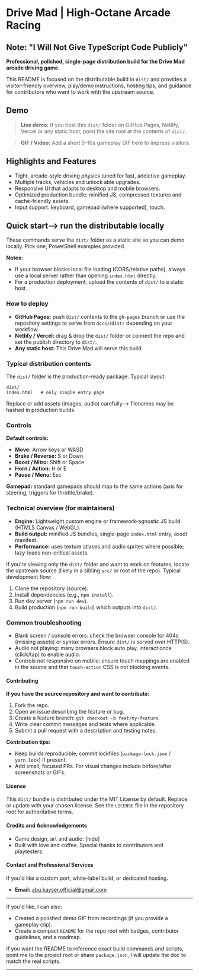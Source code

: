# Drive Mad | High-Octane Arcade Racing

## **Note:** "I Will Not Give TypeScript Code Publicly"

**Professional, polished, single-page distribution build for the Drive Mad arcade driving game.**

This README is focused on the distributable build in `dist/` and provides a visitor-friendly overview, play/demo instructions, hosting tips, and guidance for contributors who want to work with the upstream source.

## Demo

> **Live demo:** If you host this `dist/` folder on GitHub Pages, Netlify, Vercel or any static host, point the site root at the contents of `dist/`.

> **GIF / Video:** Add a short 5–10s gameplay GIF here to impress visitors.

## Highlights and Features

- Tight, arcade-style driving physics tuned for fast, addictive gameplay.
- Multiple tracks, vehicles and unlock able upgrades.
- Responsive UI that adapts to desktop and mobile browsers.
- Optimized production bundle: minified JS, compressed textures and cache-friendly assets.
- Input support: keyboard, gamepad (where supported), touch.

## Quick start--> run the distributable locally

These commands serve the `dist/` folder as a static site so you can demo locally. Pick one, PowerShell examples provided.

**Notes:**

- If your browser blocks local file loading (CORS/relative paths), always use a local server rather than opening `index.html` directly.
- For a production deployment, upload the contents of `dist/` to a static host.

### How to deploy

- **GitHub Pages:** push `dist/` contents to the `gh-pages` branch or use the repository settings to serve from `docs/`/`dist/` depending on your workflow.
- **Netlify / Vercel:** drag & drop the `dist/` folder or connect the repo and set the publish directory to `dist/`.
- **Any static host:** This Drive Mad will serve this build.

### Typical distribution contents

The `dist/` folder is the production-ready package. Typical layout:

```
dist/
index.html   # only single entry page
```

Replace or add assets (images, audio) carefully--> filenames may be hashed in production builds.

### Controls

**Default controls:**

- **Move:** Arrow keys or WASD
- **Brake / Reverse:** S or Down
- **Boost / Nitro:** Shift or Space
- **Horn / Action:** H or E
- **Pause / Menu:** Esc

**Gamepad:** standard gamepads should map to the same actions (axis for steering, triggers for throttle/brake).

### Technical overview (for maintainers)

- **Engine:** Lightweight custom engine or framework-agnostic JS build (HTML5 Canvas / WebGL).
- **Build output:** minified JS bundles, single-page `index.html` entry, asset manifest.
- **Performance:** uses texture atlases and audio sprites where possible; lazy-loads non-critical assets.

If you're viewing only the `dist/` folder and want to work on features, locate the upstream source (likely in a sibling `src/` or root of the repo). Typical development flow:

1. Clone the repository (source).
2. Install dependencies (e.g., `npm install`).
3. Run dev server (`npm run dev`).
4. Build production (`npm run build`) which outputs into `dist/`.

### Common troubleshooting

- Blank screen / console errors: check the browser console for 404s (missing assets) or syntax errors. Ensure `dist/` is served over HTTP(S).
- Audio not playing: many browsers block auto play, interact once (click/tap) to enable audio.
- Controls not responsive on mobile: ensure touch mappings are enabled in the source and that `touch-action` CSS is not blocking events.

#### Contributing

**If you have the source repository and want to contribute:**

1. Fork the repo.
2. Open an issue describing the feature or bug.
3. Create a feature branch: `git checkout -b feat/my-feature`.
4. Write clear commit messages and tests where applicable.
5. Submit a pull request with a description and testing notes.

**Contribution tips:**

- Keep builds reproducible; commit lockfiles (`package-lock.json` / `yarn.lock`) if present.
- Add small, focused PRs. For visual changes include before/after screenshots or GIFs.

#### License

This `dist/` bundle is distributed under the MIT License by default. Replace or update with your chosen license. See the `LICENSE` file in the repository root for authoritative terms.

#### Credits and Acknowledgements

- Game design, art and audio: [hide]
- Built with love and coffee. Special thanks to contributors and playtesters.

#### Contact and Professional Services

If you'd like a custom port, white-label build, or dedicated hosting.

- **Email:** abu.kayser.official@gmail.com

---

If you'd like, I can also:

- Created a polished demo GIF from recordings (if you provide a gameplay clip).
- Create a compact `README` for the repo root with badges, contributor guidelines, and a roadmap.

If you want the README to reference exact build commands and scripts, point me to the project root or share `package.json`, I will update the doc to match the real scripts.

---
